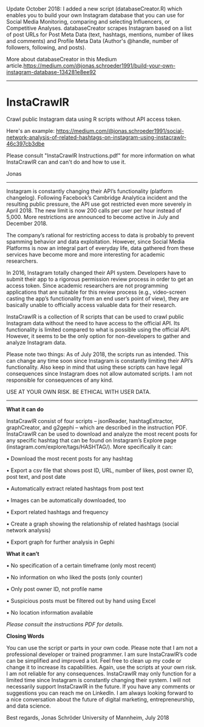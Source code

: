 Update October 2018: 
I added a new script (databaseCreator.R) which enables you to build your own Instagram database that you can use for Social Media Monitoring, comparing and selecting Influencers, or Competitive Analyses. databaseCreator scrapes Instagram based on a list of post URLs for Post Meta Data (text, hashtags, mentions, number of likes and comments) and Profile Meta Data (Author's @handle, number of followers, following, and posts). 

More about databaseCreator in this Medium article.https://medium.com/@jonas.schroeder1991/build-your-own-instagram-database-134281e8ee92

-----------

# InstaCrawlR
Crawl public Instagram data using R scripts without API access token.

Here's an example:
https://medium.com/@jonas.schroeder1991/social-network-analysis-of-related-hashtags-on-instagram-using-instacrawlr-46c397cb3dbe

Please consult "InstaCrawlR Instructions.pdf" for more information on what InstaCrawlR can and can't do and how to use it.

Jonas

---------

Instagram is constantly changing their API’s functionality (platform changelog). Following Facebook’s Cambridge Analytica incident and the resulting public pressure, the API use got restricted even more severely in April 2018. The new limit is now 200 calls per user per hour instead of 5,000. More restrictions are announced to become active in July and December 2018.

The company’s rational for restricting access to data is probably to prevent spamming behavior and data exploitation. However, since Social Media Platforms is now an integral part of everyday life, data gathered from these services have become more and more interesting for academic researchers.

In 2016, Instagram totally changed their API system. Developers have to submit their app to a rigorous permission review process in order to get an access token. Since academic researchers are not programming applications that are suitable for this review process (e.g., video-screen casting the app’s functionality from an end user’s point of view), they are basically unable to officially access valuable data for their research.

InstaCrawlR is a collection of R scripts that can be used to crawl public Instagram data without the need to have access to the official API. Its functionality is limited compared to what is possible using the official API. However, it seems to be the only option for non-developers to gather and analyze Instagram data.

Please note two things: As of July 2018, the scripts run as intended. This can change any time soon since Instagram is constantly limiting their API’s functionality. Also keep in mind that using these scripts can have legal consequences since Instagram does not allow automated scripts. I am not responsible for consequences of any kind.

USE AT YOUR OWN RISK. BE ETHICAL WITH USER DATA.

------------
    
**What it can do**


InstaCrawlR consist of four scripts – jsonReader, hashtagExtractor, graphCreator, and g2gephi – which are described in the instruction PDF. InstaCrawlR can be used to download and analyze the most recent posts for any specific hashtag that can be found on Instagram’s Explore page (instagram.com/explore/tags/HASHTAG/). More specifically it can:

• Download the most recent posts for any hashtag

• Export a csv file that shows post ID, URL, number of likes, post owner ID, post text,
and post date

• Automatically extract related hashtags from post text

• Images can be automatically downloaded, too

• Export related hashtags and frequency

• Create a graph showing the relationship of related hashtags (social network analysis)

• Export graph for further analysis in Gephi



**What it can’t**

• No specification of a certain timeframe (only most recent)

• No information on who liked the posts (only counter)

• Only post owner ID, not profile name

• Suspicious posts must be filtered out by hand using Excel

• No location information available

_Please consult the instructions PDF for details._

    
**Closing Words**

You can use the script or parts in your own code. Please note that I am not a professional developer or trained programmer. I am sure InstaCrawlR’s code can be simplified and improved a lot. Feel free to clean up my code or change it to increase its capabilities.
Again, use the scripts at your own risk. I am not reliable for any consequences. InstaCrawlR may only function for a limited time since Instagram is constantly changing their system. I will not necessarily support InstaCrawlR in the future.
If you have any comments or suggestions you can reach me on LinkedIn. I am always looking forward to a nice conversation about the future of digital marketing, entrepreneurship, and data science.

Best regards,
Jonas Schröder
University of Mannheim, July 2018
 
